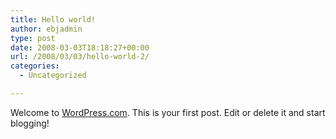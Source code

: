 ```yaml
---
title: Hello world!
author: ebjadmin
type: post
date: 2008-03-03T18:18:27+00:00
url: /2008/03/03/hello-world-2/
categories:
  - Uncategorized

---
```

Welcome to [WordPress.com][1]. This is your first post. Edit or delete it and start blogging!

 [1]: http://wordpress.com/